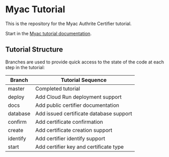 # Myac Tutorial

This is the repository for the Myac Authrite Certifier tutorial.

Start in the [Myac tutorial documentation](https://projectbabbage.com/docs/babbage-sdk/myac-tutorial).

## Tutorial Structure

Branches are used to provide quick access to the state of the code at each step in the tutorial:

| Branch | Tutorial Sequence |
|---|---|
| master | Completed tutorial |
| deploy | Add Cloud Run deployment support |
| docs | Add public certifier documentation |
| database | Add issued certificate database support |
| confirm | Add certificate confirmation |
| create | Add certificate creation support |
| identify | Add certifier identify support |
| start | Add certifier key and certificate type |